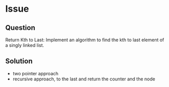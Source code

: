 # Issue

## Question

Return Kth to Last: Implement an algorithm to find the kth to last element of a singly linked list.

## Solution

- two pointer approach
- recursive approach, to the last and return the counter and the node
